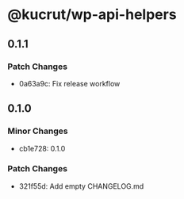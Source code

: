 # @kucrut/wp-api-helpers

## 0.1.1

### Patch Changes

- 0a63a9c: Fix release workflow

## 0.1.0

### Minor Changes

- cb1e728: 0.1.0

### Patch Changes

- 321f55d: Add empty CHANGELOG.md
